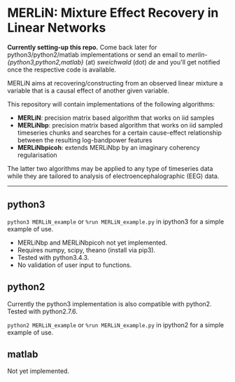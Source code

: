 # MERLiN: Mixture Effect Recovery in Linear Networks

**Currently setting-up this repo.** Come back later for python3/python2/matlab implementations or send an email to *merlin-{python3,python2,matlab}* (at) *sweichwald* (dot) *de* and you'll get notified once the respective code is available.

MERLiN aims at recovering/constructing from an observed linear mixture a variable that is a causal effect of another given variable.

This repository will contain implementations of the following algorithms:

* **MERLiN**: precision matrix based algorithm that works on iid samples
* **MERLiNbp**: precision matrix based algorithm that works on iid sampled timeseries chunks and searches for a certain cause-effect relationship between the resulting log-bandpower features
* **MERLiNbpicoh**: extends MERLiNbp by an imaginary coherency regularisation

The latter two algorithms may be applied to any type of timeseries data while they are tailored to analysis of electroencephalographic (EEG) data.

---

## python3

`python3 MERLiN_example` or `%run MERLiN_example.py` in ipython3 for a simple example of use.

* MERLiNbp and MERLiNbpicoh not yet implemented.
* Requires numpy, scipy, theano (install via pip3).
* Tested with python3.4.3.
* No validation of user input to functions.


## python2

Currently the python3 implementation is also compatible with python2. Tested with python2.7.6.

`python2 MERLiN_example` or `%run MERLiN_example.py` in ipython2 for a simple example of use.


## matlab

Not yet implemented.